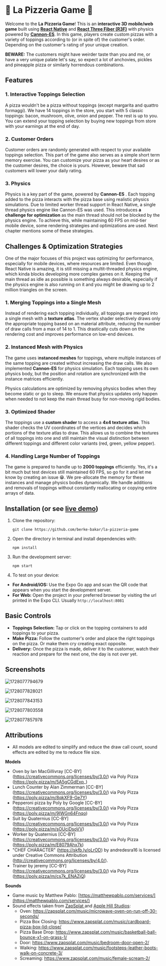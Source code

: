 # 🍕 La Pizzeria Game 🍕

Welcome to the **La** **Pizzeria Game**! This is an **interactive 3D mobile/web game** built using **[React Native](https://reactnative.dev/)** and **[React Three Fiber (R3F)](https://github.com/pmndrs/react-three-fiber)** with physics powered by **[Cannon-ES](https://github.com/pmndrs/cannon-es)**. In this game, players create custom pizzas with a variety of toppings according to (or in spite of) the customer's order. Depending on the customer's rating of your unique creation.

**BEWARE:** The customers might have weirder taste than you and me, or have a very unique palate let's say, so expect a lot of anchovies, pickles and pineapple pizza or similarly horrendous combinations.

## Features

### 1. **Interactive Toppings Selection**

A pizza wouldn't be a pizza without toppings (except margarita and quattro formaggi). We have 14 toppings in the store, you start with 5 classic toppings: bacon, mushroom, olive, onion and pepper. The rest is up to you. You can extend your topping selection by buying new toppings from store with your earnings at the end of day.

### 2. **Customer Orders**

Customer orders are randomly generated with respect to your available toppings selection. This part of the game also serves as a simple short term memory exercise. You can customize your pizza as your heart desires or as the customer desires, the choice is yours. However, beware that sad customers will lower your daily rating.

### 3. **Physics**

Physics is a key part of the game, powered by  **Cannon-ES** . Each topping added to the pizza interacts with the pizza base using realistic physics simulations. Due to limited worker thread support in React Native, a single thread physics engine like Cannon-ES was used. This introduces **a challenge for optimization** as the main thread should not be blocked by the physics engine. To achieve this, while maintaining 60 FPS on mid-tier mobile device, some rendering strategies and optimizations are used. Next chapter mentions some of these strategies.

## Challenges & Optimization Strategies

One of the major focuses of this project was optimizing for performance, especially for mobile devices, where resources are limited. Even though React Native is amazing, it is still missing a multit-threaded physics engine, which kinda blocks developing more complex games on it. Keeping the main thread as idle as possible is something always desirable, especially if the physics engine is also running on it and you might be drawing up to 2 million triangles on the screen.

### **1. Merging Toppings into a Single Mesh**

Instead of rendering each topping individually, all toppings are merged into a single mesh with a **texture atlas**. The vertex shader selectively draws only the appropriate topping based on an material attribute, reducing the number of draw calls from a max of 14 to 1. This drastically cuts down on the rendering cost and improves performance on low-end devices.

### **2. Instanced Mesh with Physics**

The game uses i**nstanced meshes** for toppings, where multiple instances of the same topping are created without increasing the draw calls. We also implemented **Cannon-ES** for physics simulation. Each topping uses its own physics body, but the position and rotation are synchronized with the instance matrices efficiently.

Physics calculations are optimized by removing physics bodies when they become static or go to sleep. We ensure that physics updates only happen when needed to not keep the main thread busy for non-moving rigid bodies.

### **3. Optimized Shader**

The toppings use a **custom shader** to access a **4x4 texture atlas**. This shader checks the UV coordinates of the vertices and decides which portions of the texture atlas to draw. This allows us to combine the textures of all toppings into one and still maintain the visual distinction between different toppings and different color variants (red, green, yellow pepper).

### **4. Handling Large Number of Toppings**

The game is prepared to handle up to **2000 toppings** efficiently. Yes, it's a bit much but test devices still maintained 60 FPS, so go for it and let me know by creating an issue 😁. We pre-allocate the memory for these instances and manage physics bodies dynamically. We handle additions and removals of toppings without constantly reallocating or copying entire arrays of data.

## Installation (or see [live demo](https://lapizzeriagame.vercel.app/))

1. Clone the repository:

   ```
   git clone https://github.com/berke-bakar/la-pizzeria-game
   ```
2. Open the directory in terminal and install dependencies with:

   ```
   npm install
   ```
3. Run the development server:

   ```
   npm start
   ```
4. To test on your device:

* **For Android/iOS:** Use the Expo Go app and scan the QR code that appears when you start the development server.
* **For Web:** Open the project in your preferred browser by visiting the url printed in the Expo CLI. Usually `http://localhost:8081`

## Basic Controls

* **Toppings Selection:** Tap or click on the topping containers to add toppings to your pizza.
* **Make Pizza:** Follow the customer's order and place the right toppings on the pizza. Or make them cry creating exact opposite.
* **Delivery:** Once the pizza is made, deliver it to the customer, watch their reaction and prepare for the next one, the day is not over yet.

## Screenshots

![1728077794679](image/README/1728077794679.png)

![1728077828021](image/README/1728077828021.png)

![1728077843153](image/README/1728077843153.png)

![1728077803558](image/README/1728077803558.png)

![1728077857978](image/README/1728077857978.png)

## Attributions

* All models are edited to simplify and reduce the draw call count, sound effects are edited by me to reduce file size.

**Models**

* Oven by Ian MacGillivray [CC-BY] (https://creativecommons.org/licenses/by/3.0/) via Poly Pizza (https://poly.pizza/m/5A5gCGdExp_)
* Lunch Counter by Alan Zimmerman [CC-BY] (https://creativecommons.org/licenses/by/3.0/) via Poly Pizza (https://poly.pizza/m/8qkXF9-Ge7Y)
* Pepperoni pizza by Poly by Google [CC-BY] (https://creativecommons.org/licenses/by/3.0/) via Poly Pizza (https://poly.pizza/m/9IWGn64Fnqo)
* Suit by Quaternius [CC-BY] (https://creativecommons.org/licenses/by/3.0/) via Poly Pizza (https://poly.pizza/m/sOUciDsoVV)
* Worker by Quaternius [CC-BY] (https://creativecommons.org/licenses/by/3.0/) via Poly Pizza (https://poly.pizza/m/E8079Ahx7k)
* "CHEF CHARACTER" (https://skfb.ly/oLrOD) by andredesra16 is licensed under Creative Commons Attribution (http://creativecommons.org/licenses/by/4.0/).
* Trainer by jeremy [CC-BY] (https://creativecommons.org/licenses/by/3.0/) via Poly Pizza (https://poly.pizza/m/cs7k_ENAZjQ)

**Sounds**

* Game music by Matthew Pablo: [https://matthewpablo.com/services/](https://matthewpablo.com/services/)
* Sound effects taken from [ZapSplat ](https://www.zapsplat.com)and [Apple Hill Studios](https://www.soundsnap.com/user-name/apple_hill_studios):
  * Oven: https://zapsplat.com/music/microwave-oven-on-run-off-30-seconds/
  * Pizza Box Closing: https://www.zapsplat.com/music/cardboard-pizza-box-lid-close/
  * Pizza Base Drop: https://www.zapsplat.com/music/basketball-ball-bounce-x1-on-grass-1/
  * Door: https://www.zapsplat.com/music/bedroom-door-open-2/
  * Walking: https://www.zapsplat.com/music/footsteps-leather-boots-walk-on-concrete-3/
  * Screaming: https://www.zapsplat.com/music/female-scream-2/
